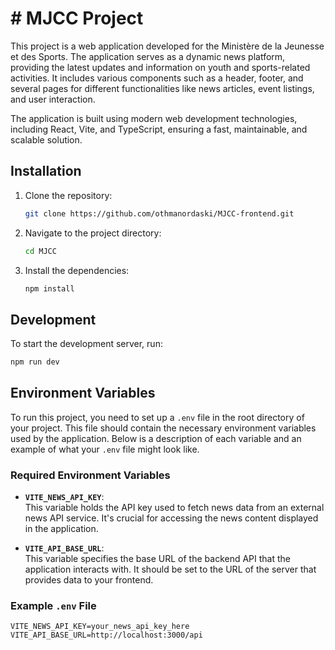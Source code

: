 # # MJCC Project
This project is a web application developed for the Ministère de la Jeunesse et des Sports. The application serves as a dynamic news platform, providing the latest updates and information on youth and sports-related activities. It includes various components such as a header, footer, and several pages for different functionalities like news articles, event listings, and user interaction.

The application is built using modern web development technologies, including React, Vite, and TypeScript, ensuring a fast, maintainable, and scalable solution.

## Installation

1. Clone the repository:
    ```sh
    git clone https://github.com/othmanordaski/MJCC-frontend.git
    ```
2. Navigate to the project directory:
    ```sh
    cd MJCC
    ```
3. Install the dependencies:
    ```sh
    npm install
    ```

## Development

To start the development server, run:
```sh
npm run dev
``` 
## Environment Variables

To run this project, you need to set up a `.env` file in the root directory of your project. This file should contain the necessary environment variables used by the application. Below is a description of each variable and an example of what your `.env` file might look like.

### Required Environment Variables

- **`VITE_NEWS_API_KEY`**:  
  This variable holds the API key used to fetch news data from an external news API service. It's crucial for accessing the news content displayed in the application.

- **`VITE_API_BASE_URL`**:  
  This variable specifies the base URL of the backend API that the application interacts with. It should be set to the URL of the server that provides data to your frontend.

### Example `.env` File

```plaintext
VITE_NEWS_API_KEY=your_news_api_key_here
VITE_API_BASE_URL=http://localhost:3000/api
```